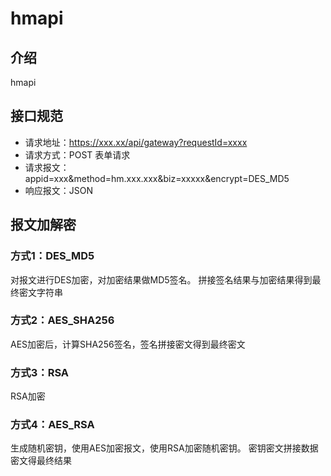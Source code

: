 # hmapi

## 介绍

hmapi

## 接口规范

- 请求地址：https://xxx.xx/api/gateway?requestId=xxxx
- 请求方式：POST 表单请求
- 请求报文：appid=xxx&method=hm.xxx.xxx&biz=xxxxx&encrypt=DES_MD5
- 响应报文：JSON


## 报文加解密

### 方式1：DES_MD5

对报文进行DES加密，对加密结果做MD5签名。 拼接签名结果与加密结果得到最终密文字符串

### 方式2：AES_SHA256

AES加密后，计算SHA256签名，签名拼接密文得到最终密文

### 方式3：RSA

RSA加密

### 方式4：AES_RSA

生成随机密钥，使用AES加密报文，使用RSA加密随机密钥。 密钥密文拼接数据密文得最终结果